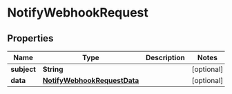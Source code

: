 

# NotifyWebhookRequest


## Properties

| Name | Type | Description | Notes |
|------------ | ------------- | ------------- | -------------|
|**subject** | **String** |  |  [optional] |
|**data** | [**NotifyWebhookRequestData**](NotifyWebhookRequestData.md) |  |  [optional] |



